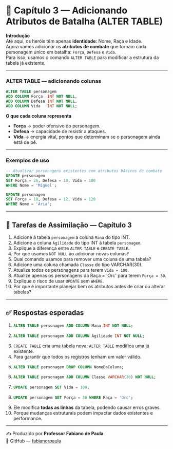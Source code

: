 # 📖 Capítulo 3 — Adicionando Atributos de Batalha (ALTER TABLE)

**Introdução**  
Até aqui, os heróis têm apenas **identidade**: Nome, Raça e Idade.  
Agora vamos adicionar os **atributos de combate** que tornam cada personagem único em batalha: `Força`, `Defesa` e `Vida`.  
Para isso, usamos o comando `ALTER TABLE` para modificar a estrutura da tabela já existente.

---

### ALTER TABLE — adicionando colunas
```sql
ALTER TABLE personagem
ADD COLUMN Força  INT NOT NULL,
ADD COLUMN Defesa INT NOT NULL,
ADD COLUMN Vida   INT NOT NULL;
```

**O que cada coluna representa**  
- **Força** → poder ofensivo do personagem.  
- **Defesa** → capacidade de resistir a ataques.  
- **Vida** → energia vital, pontos que determinam se o personagem ainda está de pé.  

---

### Exemplos de uso
```sql
-- Atualizar personagens existentes com atributos básicos de combate
UPDATE personagem
SET Força = 26, Defesa = 10, Vida = 100
WHERE Nome = 'Miguel';

UPDATE personagem
SET Força = 18, Defesa = 12, Vida = 120
WHERE Nome = 'Aria';
```

---

## 📝 Tarefas de Assimilação — Capítulo 3

1. Adicione à tabela `personagem` a coluna `Mana` do tipo INT.  
2. Adicione a coluna `Agilidade` do tipo INT à tabela `personagem`.  
3. Explique a diferença entre `ALTER TABLE` e `CREATE TABLE`.  
4. Por que usamos `NOT NULL` ao adicionar novas colunas?  
5. Qual comando usamos para remover uma coluna de uma tabela?  
6. Adicione uma coluna chamada `Classe` do tipo VARCHAR(30).  
7. Atualize todos os personagens para terem `Vida = 100`.  
8. Atualize apenas os personagens da Raça = 'Orc' para terem `Força = 30`.  
9. Explique o risco de usar `UPDATE` sem `WHERE`.  
10. Por que é importante planejar bem os atributos antes de criar ou alterar tabelas?  

---

## ✅ Respostas esperadas

1. ```sql
   ALTER TABLE personagem ADD COLUMN Mana INT NOT NULL;
   ```
2. ```sql
   ALTER TABLE personagem ADD COLUMN Agilidade INT NOT NULL;
   ```
3. `CREATE TABLE` cria uma tabela nova; `ALTER TABLE` modifica uma já existente.  
4. Para garantir que todos os registros tenham um valor válido.  
5. ```sql
   ALTER TABLE personagem DROP COLUMN NomeDaColuna;
   ```
6. ```sql
   ALTER TABLE personagem ADD COLUMN Classe VARCHAR(30) NOT NULL;
   ```
7. ```sql
   UPDATE personagem SET Vida = 100;
   ```
8. ```sql
   UPDATE personagem SET Força = 30 WHERE Raça = 'Orc';
   ```
9. Ele modifica **todas as linhas** da tabela, podendo causar erros graves.  
10. Porque mudanças estruturais podem impactar dados existentes e performance.  

---

✍️ Produzido por **Professor Fabiano de Paula**  
🔗 GitHub — [fabianorpaula](https://github.com/fabianorpaula)
